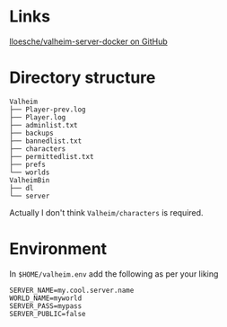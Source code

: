 # Links

[lloesche/valheim-server-docker on GitHub](https://github.com/lloesche/valheim-server-docker)

# Directory structure

```
Valheim
├── Player-prev.log
├── Player.log
├── adminlist.txt
├── backups
├── bannedlist.txt
├── characters
├── permittedlist.txt
├── prefs
└── worlds
ValheimBin
├── dl
└── server
```

Actually I don't think `Valheim/characters` is required.

# Environment

In `$HOME/valheim.env` add the following as per your liking

```
SERVER_NAME=my.cool.server.name
WORLD_NAME=myworld
SERVER_PASS=mypass
SERVER_PUBLIC=false
```

